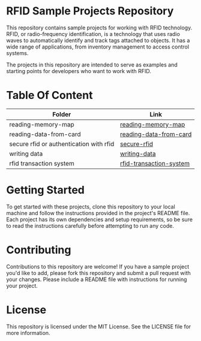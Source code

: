 # RFID Sample Projects Repository

This repository contains sample projects for working with RFID technology. RFID, or radio-frequency identification, is a technology that uses radio waves to automatically identify and track tags attached to objects. It has a wide range of applications, from inventory management to access control systems.

The projects in this repository are intended to serve as examples and starting points for developers who want to work with RFID. 

# Table Of Content

| Folder                                                      | Link                                                                                      |
|-------------------------------------------------------------|--------------------------------------------------------------------------------------------|
| reading-memory-map                                          | [reading-memory-map](https://github.com/pacifiquem/RFID/tree/main/read-memory-map.ino)     |
| reading-data-from-card                                      | [reading-data-from-card](https://github.com/pacifiquem/RFID/tree/main/reading-rfid.ino/reading-rfid) |
| secure rfid or authentication with rfid                     | [secure-rfid](https://github.com/pacifiquem/RFID/tree/main/secure-rfid.ino)                |
| writing data                                                | [writing-data](https://github.com/pacifiquem/RFID/tree/main/writing.ino/writing)           |
| rfid transaction system                                     | [rfid-transaction-system](https://github.com/pacifiquem/RFID/tree/main/rfid-transaction.ino/rfid-transaction/rfid-transaction.ino) |


# Getting Started
To get started with these projects, clone this repository to your local machine and follow the instructions provided in the project's README file. Each project has its own dependencies and setup requirements, so be sure to read the instructions carefully before attempting to run any code.

# Contributing
Contributions to this repository are welcome! If you have a sample project you'd like to add, please fork this repository and submit a pull request with your changes. Please include a README file with instructions for running your project.

# License
This repository is licensed under the MIT License. See the LICENSE file for more information.
